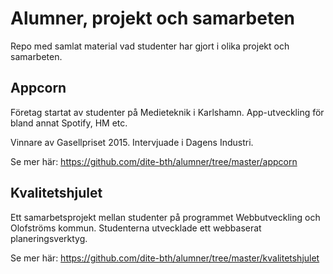 # Alumner, projekt och samarbeten

Repo med samlat material vad studenter har gjort i olika projekt och samarbeten.


## Appcorn
Företag startat av studenter på Medieteknik i Karlshamn.
App-utveckling för bland annat Spotify, HM etc.

Vinnare av Gasellpriset 2015.
Intervjuade i Dagens Industri.

Se mer här: https://github.com/dite-bth/alumner/tree/master/appcorn


## Kvalitetshjulet
Ett samarbetsprojekt mellan studenter på programmet Webbutveckling och Olofströms kommun.
Studenterna utvecklade ett webbaserat planeringsverktyg.

Se mer här: https://github.com/dite-bth/alumner/tree/master/kvalitetshjulet
